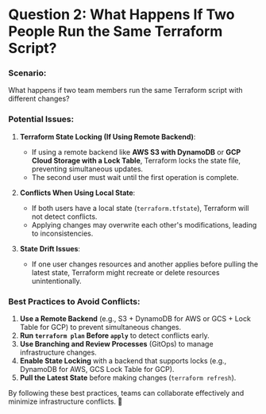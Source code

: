 # **Question 2: What Happens If Two People Run the Same Terraform Script?**

### **Scenario:**
What happens if two team members run the same Terraform script with different changes?

### **Potential Issues:**
1. **Terraform State Locking (If Using Remote Backend)**:
   - If using a remote backend like **AWS S3 with DynamoDB** or **GCP Cloud Storage with a Lock Table**, Terraform locks the state file, preventing simultaneous updates.
   - The second user must wait until the first operation is complete.

2. **Conflicts When Using Local State**:
   - If both users have a local state (`terraform.tfstate`), Terraform will not detect conflicts.
   - Applying changes may overwrite each other's modifications, leading to inconsistencies.

3. **State Drift Issues**:
   - If one user changes resources and another applies before pulling the latest state, Terraform might recreate or delete resources unintentionally.

### **Best Practices to Avoid Conflicts:**
1. **Use a Remote Backend** (e.g., S3 + DynamoDB for AWS or GCS + Lock Table for GCP) to prevent simultaneous changes.
2. **Run `terraform plan` Before `apply`** to detect conflicts early.
3. **Use Branching and Review Processes** (GitOps) to manage infrastructure changes.
4. **Enable State Locking** with a backend that supports locks (e.g., DynamoDB for AWS, GCS Lock Table for GCP).
5. **Pull the Latest State** before making changes (`terraform refresh`).

By following these best practices, teams can collaborate effectively and minimize infrastructure conflicts. 🚀

